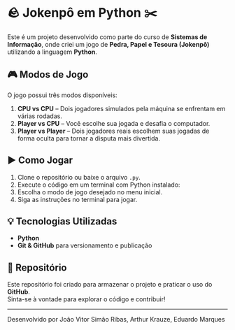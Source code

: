 # 🪨 Jokenpô em Python ✂️

Este é um projeto desenvolvido como parte do curso de **Sistemas de Informação**, onde criei um jogo de **Pedra, Papel e Tesoura (Jokenpô)** utilizando a linguagem **Python**.

## 🎮 Modos de Jogo

O jogo possui três modos disponíveis:

1. **CPU vs CPU** – Dois jogadores simulados pela máquina se enfrentam em várias rodadas.
2. **Player vs CPU** – Você escolhe sua jogada e desafia o computador.
3. **Player vs Player** – Dois jogadores reais escolhem suas jogadas de forma oculta para tornar a disputa mais divertida.

## ▶️ Como Jogar

1. Clone o repositório ou baixe o arquivo `.py`.
2. Execute o código em um terminal com Python instalado:
3. Escolha o modo de jogo desejado no menu inicial.
4. Siga as instruções no terminal para jogar.

## 💡 Tecnologias Utilizadas

- **Python**
- **Git & GitHub** para versionamento e publicação

## 📁 Repositório

Este repositório foi criado para armazenar o projeto e praticar o uso do **GitHub**.  
Sinta-se à vontade para explorar o código e contribuir!

---

Desenvolvido por João Vitor Simão Ribas, Arthur Krauze, Eduardo Marques

